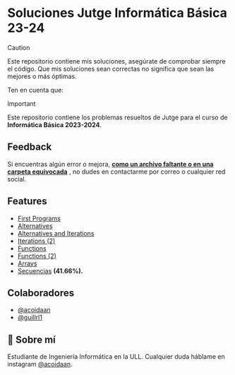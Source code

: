 # Soluciones Jutge Informática Básica 23-24

> [!CAUTION]
> Este repositorio contiene mis soluciones, asegúrate de comprobar siempre el código. Que mis soluciones sean correctas no significa que sean las mejores o más óptimas.

Ten en cuenta que:

> [!IMPORTANT]  
> Este repositorio contiene los problemas resueltos de Jutge para el curso de **Informática Básica 2023-2024**.

## Feedback

Si encuentras algún error o mejora, <ins><b>como un archivo faltante o en una carpeta equivocada</ins></b> , no dudes en contactarme por correo o cualquier red social.

## Features

- [First Programs](https://github.com/acoidaan/jutge/tree/master/first-programs)
- [Alternatives](https://github.com/acoidaan/jutge/tree/master/alternatives)
- [Alternatives and Iterations](https://github.com/acoidaan/jutge/tree/master/alternatives_and_iterations)
- [Iterations (2)](https://github.com/acoidaan/jutge/tree/master/iterations_2)
- [Functions](https://github.com/acoidaan/jutge/tree/master/functions)
- [Functions (2)](https://github.com/acoidaan/jutge/tree/master/functions_2)
- [Arrays](https://github.com/acoidaan/jutge/tree/master/arrays)
- [Secuencias](https://github.com/acoidaan/jutge/tree/master/secuencias) **(41.66%).**

## Colaboradores

- [@acoidaan](https://www.github.com/acoidaan)
- [@guillrl1](https://github.com/guillrl1)

## 🚀 Sobre mí

Estudiante de Ingeniería Informática en la ULL. Cualquier duda háblame en instagram [@acoidaan](https://www.instagram.com/acoidaan/).

